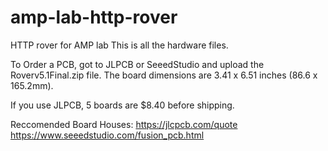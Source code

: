 # amp-lab-http-rover
HTTP rover for AMP lab
This is all the hardware files. 

To Order a PCB, got to JLPCB or SeeedStudio and upload the Roverv5.1Final.zip file. The board dimensions are  3.41 x 6.51 inches (86.6 x 165.2mm).

If you use JLPCB, 5 boards are $8.40 before shipping. 

Reccomended Board Houses:
https://jlcpcb.com/quote
https://www.seeedstudio.com/fusion_pcb.html

